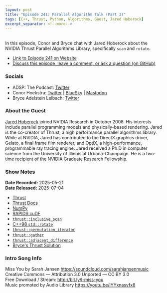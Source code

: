 ```yaml
---
layout: post
title: "Episode 241: Parallel Algorithm Talk (Part 3)"
tags: [C++, Thrust, Python, Algorithms, Guest, Jared Hoberock]
excerpt_separator: <!--more-->
---
```


<div id="buzzsprout-player-17440968"></div><script src="https://www.buzzsprout.com/1501960/episodes/17440968-episode-240-parallel-algorithm-talk-part-3.js?container_id=buzzsprout-player-17440968&player=small" type="text/javascript" charset="utf-8"></script>

<br>In this episode, Conor and Bryce chat with Jared Hoberock about the NVIDIA Thrust Parallel Algorithms Library, specifically `scan` and `rotate`.

<!--more-->

* [Link to Episode 241 on Website](https://adspthepodcast.com/2025/07/04/Episode-241.html)
* [Discuss this episode, leave a comment, or ask a question (on GitHub)](https://github.com/codereport/adsp2/discussions/140)

### Socials
 
* ADSP: The Podcast: [Twitter](https://twitter.com/adspthepodcast)
* Conor Hoekstra: [Twitter](https://twitter.com/code_report) \| [BlueSky](https://bsky.app/profile/codereport.bsky.social) \| [Mastodon](https://mastodon.social/@code_report)
* Bryce Adelstein Lelbach: [Twitter](https://x.com/blelbach)

### About the Guest

[Jared Hoberock](https://github.com/jaredhoberock) joined NVIDIA Research in October 2008. His interests include parallel programming models and physically-based rendering. Jared is the co-creator of Thrust, a high performance parallel algorithms library. While at NVIDIA, Jared has contributed to the DirectX graphics driver, Gelato, a final frame film renderer, and OptiX, a high-performance, programmable ray tracing engine. Jared received a Ph.D in computer science from the University of Illinois at Urbana-Champaign. He is a two-time recipient of the NVIDIA Graduate Research Fellowship.

### Show Notes

**Date Recorded:** 2025-05-21 <br>
**Date Released:** 2025-07-04

* [Thrust](https://github.com/NVIDIA/cccl/tree/main/thrust)
* [Thrust Docs](https://nvidia.github.io/cccl/thrust/)  
* [NumPy](https://numpy.org/doc/stable/index.html)
* [RAPIDS cuDF](https://github.com/rapidsai/cudf)
* [`thrust::inclusive_scan`](https://nvidia.github.io/cccl/thrust/api/function_group__prefixsums_1gad57155adfbf01ba6660839aafe16ad71.html)
* [C++98 `std::rotate`](https://en.cppreference.com/w/cpp/algorithm/rotate)
* [`thrust::permutation_iterator`](https://nvidia.github.io/cccl/thrust/api/function_group__fancyiterator_1ga3b3bbd097ef9c112595962690f0741b8.html)
* [`thrust::gather`](https://nvidia.github.io/cccl/thrust/api/function_group__gathering_1ga6fdb1fe3ff0d9ce01f41a72fa94c56df.html)
* [`thrust::adjacent_difference`](https://nvidia.github.io/cccl/thrust/api/function_group__transformations_1gaecdeb69a74548f924e3a9de420a84516.html)
* [Bryce's Thrust Solution](https://colab.research.google.com/drive/1Z7rwk6Qdgik_eSAwPD6x_DPqre3Eh1Ul#scrollTo=wTgvhzvESW3l)

### Intro Song Info
 
Miss You by Sarah Jansen https://soundcloud.com/sarahjansenmusic<br>
Creative Commons — Attribution 3.0 Unported — CC BY 3.0<br>
Free Download / Stream: http://bit.ly/l-miss-you<br>
Music promoted by Audio Library https://youtu.be/iYYxnasvfx8<br>
